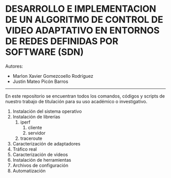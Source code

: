 # DESARROLLO E IMPLEMENTACION DE UN ALGORITMO DE CONTROL DE VIDEO ADAPTATIVO EN ENTORNOS DE REDES DEFINIDAS POR SOFTWARE (SDN)

Autores:
- Marlon Xavier Gomezcoello Rodríguez
- Justin Mateo Picón Barros
***
En este repositorio se encuentran todos los comandos, códigos y scripts de nuestro trabajo de titulación para su uso académico o investigativo.

1. Instalación del sistema operativo
2. Instalación de librerías
    1. iperf
        1. cliente
        2. servidor
    2. traceroute
3. Caracterización de adaptadores
4. Tráfico real
5. Caracterización de videos
6. Instalación de herramientas
7. Archivos de configuración
8. Automatización 
